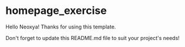 # homepage_exercise

Hello Neoxya! Thanks for using this template.

Don't forget to update this README.md file to suit your project's needs!


